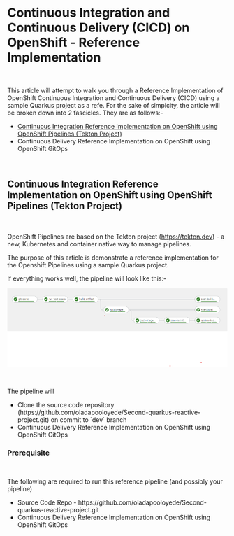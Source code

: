 <h1>Continuous Integration and Continuous Delivery (CICD) on OpenShift - Reference Implementation</h1>

<br/>

This article will attempt to walk you through a Reference Implementation of OpenShift Continuous Integration and Continuous Delivery (CICD) using a sample Quarkus project as a refe. For the sake of simpicity, the article will be broken down into 2 fascicles. They are as follows:-

<Ul>
    <li><a href="#ci">Continuous Integration Reference Implementation on OpenShift using OpenShift Pipelines (Tekton Project)</a></li>
    <li>Continuous Delivery Reference Implementation on OpenShift using OpenShift GitOps </li>
</Ul>

<br/>

<h2 id="ci">Continuous Integration Reference Implementation on OpenShift using OpenShift Pipelines (Tekton Project)</h2>

<br/>

OpenShift Pipelines are based on the Tekton project (https://tekton.dev) - a new, Kubernetes and container native way to manage pipelines.

The purpose of this article is demonstrate a reference implementation for the Openshift Pipelines using a sample Quarkus project.

If everything works well, the pipeline will look like this:-
<br/>

<img src="pipeline.png"></img>

<br/>

The pipeline will
<Ul>
    <li>Clone the source code repository (https://github.com/oladapooloyede/Second-quarkus-reactive-project.git) on commit to `dev` branch</li>
    <li>Continuous Delivery Reference Implementation on OpenShift using OpenShift GitOps </li>
</Ul>


<h3>Prerequisite</h3>
<br/>

The following are required to run this reference pipeline (and possibly your pipeline)

<Ul>
    <li>Source Code Repo - https://github.com/oladapooloyede/Second-quarkus-reactive-project.git</li>
    <li>Continuous Delivery Reference Implementation on OpenShift using OpenShift GitOps </li>
</Ul>